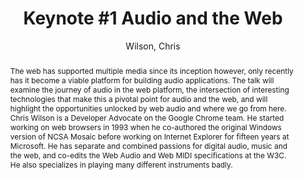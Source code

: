 --- 
title: "Keynote #1 Audio and the Web" 
abstract: "The web has supported multiple media since its inception however, only recently has it become a viable platform for building audio applications. The talk will examine the journey of audio in the web platform, the intersection of interesting technologies that make this a pivotal point for audio and the web, and will highlight the opportunities unlocked by web audio and where we go from here. Chris Wilson is a Developer Advocate on the Google Chrome team. He started working on web browsers in 1993 when he co-authored the original Windows version of NCSA Mosaic before working on Internet Explorer for fifteen years at Microsoft. He has separate and combined passions for digital audio, music and the web, and co-edits the Web Audio and Web MIDI specifications at the W3C. He also specializes in playing many different instruments badly." 
address: "Paris, France" 
author: "Wilson, Chris"
webAuthor: "Chris Wilson" 
booktitle: "Proceedings of the International Web Audio Conference" 
editor: "Goldszmidt, Samuel and Schnell, Norbert and Saiz, Victor and Matuszewski, Benjamin" 
month: "January"
pages: "" 
publisher: "IRCAM" 
series: "WAC '15"
track: "Keynote"  
year: "2015" 
id: "2015_KN1" 
tags: year2015
media: https://medias.ircam.fr/x8fe5fb 
pdflink: none
ISSN: 2663-5844
---